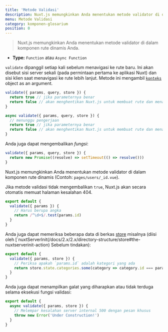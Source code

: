 ```yaml
---
title: 'Metode Validasi'
description: Nuxt.js memungkinkan Anda menentukan metode validator di dalam komponen rute dinamis Anda.
menu: Metode Validasi
category: komponen-glosarium
position: 0
---
```


> Nuxt.js memungkinkan Anda menentukan metode validator di dalam komponen rute dinamis Anda.

- **Type:** `Function` atau `Async Function`

`validate` dipanggil setiap kali sebelum menavigasi ke rute baru. Ini akan disebut sisi server sekali (pada permintaan pertama ke aplikasi Nuxt) dan sisi klien saat menavigasi ke rute lebih lanjut. Metode ini mengambil [`konteks`](/docs/2.x/internals-glossary/context) object as an argument.

```js
validate({ params, query, store }) {
  return true // jika parameternya benar
  return false // akan menghentikan Nuxt.js untuk membuat rute dan menampilkan halaman kesalahan
}
```

```js
async validate({ params, query, store }) {
  // menunggu pengerjaan
  return true // jika parameternya benar
  return false // akan menghentikan Nuxt.js untuk membuat rute dan menampilkan halaman kesalahan
}
```

Anda juga dapat mengembalikan _fungsi_:

```js
validate({ params, query, store }) {
  return new Promise((resolve) => setTimeout(() => resolve()))
}
```

Nuxt.js memungkinkan Anda menentukan metode validator di dalam komponen rute dinamis (Contoh: `pages/users/_id.vue`).

Jika metode validasi tidak mengembalikan `true`, Nuxt.js akan secara otomatis memuat halaman kesalahan 404.

```js
export default {
  validate({ params }) {
    // Harus berupa angka
    return /^\d+$/.test(params.id)
  }
}
```

Anda juga dapat memeriksa beberapa data di berkas [store](/docs/2.x/x/directory-structure/store) misalnya (diisi oleh [`nuxtServerInit(/docs/2.x/2.x/directory-structure/store#the-nuxtserverinit-action) Sebelum tindakan):

```js
export default {
  validate({ params, store }) {
    // Periksa apakah `params.id` adalah kategori yang ada
    return store.state.categories.some(category => category.id === params.id)
  }
}
```

Anda juga dapat menampilkan galat yang diharapkan atau tidak terduga selama eksekusi fungsi validasi:

```js
export default {
  async validate({ params, store }) {
    // Melempar kesalahan server internal 500 dengan pesan khusus
    throw new Error('Under Construction!')
  }
}
```
